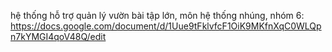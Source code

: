 hệ thống hỗ trợ quản lý vườn 
bài tập lớn, môn hệ thống nhúng, nhóm 6: https://docs.google.com/document/d/1Uue9tFklvfcF1OiK9MKfnXqC0WLQpn7kYMGI4qoV48Q/edit
